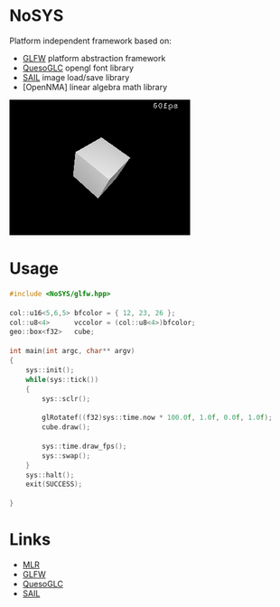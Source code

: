 # NoSYS

Platform independent framework based on:

- [GLFW] platform abstraction framework
- [QuesoGLC] opengl font library
- [SAIL] image load/save library
- [OpenNMA] linear algebra math library

![screenshot](assets/images/screenshot.png "screenshot")

# Usage

```c++
#include <NoSYS/glfw.hpp>

col::u16<5,6,5> bfcolor = { 12, 23, 26 };
col::u8<4>      vccolor = (col::u8<4>)bfcolor;
geo::box<f32>   cube;

int main(int argc, char** argv)
{
    sys::init();
    while(sys::tick())
    {
        sys::sclr();

        glRotatef((f32)sys::time.now * 100.0f, 1.0f, 0.0f, 1.0f);
        cube.draw();

        sys::time.draw_fps();
        sys::swap();
    }
    sys::halt();
    exit(SUCCESS);

}
```

# Links
- [MLR]
- [GLFW]
- [QuesoGLC]
- [SAIL]

[MLR]: https://codeberg.org/forcemaster/mlr
[GLFW]: https://github.com/glfw/glfw
[QuesoGLC]: https://sourceforge.net/projects/quesoglc/
[SAIL]: https://github.com/HappySeaFox/sail
